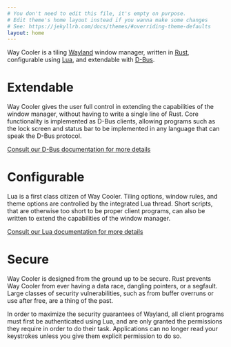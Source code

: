 ```yaml
---
# You don't need to edit this file, it's empty on purpose.
# Edit theme's home layout instead if you wanna make some changes
# See: https://jekyllrb.com/docs/themes/#overriding-theme-defaults
layout: home
---
```


Way Cooler is a tiling [Wayland](https://wayland.freedesktop.org) window manager, written in [Rust](https://www.rust-lang.org), configurable using [Lua](https://lua.org), and extendable with [D-Bus](https://dbus.freedesktop.org).

# Extendable
Way Cooler gives the user full control in extending the capabilities of the window manager, without having to write a single line of Rust. Core functionality is implemented as D-Bus clients, allowing programs such as the lock screen and status bar to be implemented in any language that can speak the D-Bus protocol. 

[Consult our D-Bus documentation for more details](/docs/d-bus)

# Configurable
Lua is a first class citizen of Way Cooler. Tiling options, window rules, and theme options are controlled by the integrated Lua thread. Short scripts, that are otherwise too short to be proper client programs, can also be written to extend the capabilities of the window manager.

[Consult our Lua documentation for more details](/docs/lua)

# Secure
Way Cooler is designed from the ground up to be secure. Rust prevents Way Cooler from ever having a data race, dangling pointers, or a segfault. Large classes of security vulnerabilities, such as from buffer overruns or use after free, are a thing of the past. 

In order to maximize the security guarantees of Wayland, all client programs must first be authenticated using Lua, and are only granted the permissions they require in order to do their task. Applications can no longer read your keystrokes unless you give them explicit permission to do so.
